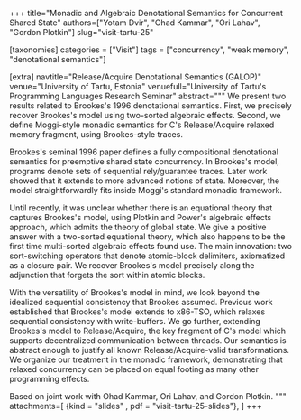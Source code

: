 +++
title="Monadic and Algebraic Denotational Semantics for Concurrent Shared State"
authors=["Yotam Dvir", "Ohad Kammar", "Ori Lahav", "Gordon Plotkin"]
slug="visit-tartu-25"

[taxonomies]
categories = ["Visit"]
tags = ["concurrency", "weak memory", "denotational semantics"]

[extra]
navtitle="Release/Acquire Denotational Semantics (GALOP)"
venue="University of Tartu, Estonia"
venuefull="University of Tartu's Programming Languages Research Seminar"
abstract="""
We present two results related to Brookes's 1996 denotational semantics. First, we precisely recover Brookes's model using two-sorted algebraic effects. Second, we define Moggi-style monadic semantics for C's Release/Acquire relaxed memory fragment, using Brookes-style traces.

Brookes's seminal 1996 paper defines a fully compositional denotational semantics for preemptive shared state concurrency. In Brookes's model, programs denote sets of sequential rely/guarantee traces. Later work showed that it extends to more advanced notions of state. Moreover, the model straightforwardly fits inside Moggi's standard monadic framework.

Until recently, it was unclear whether there is an equational theory that captures Brookes's model, using Plotkin and Power's algebraic effects approach, which admits the theory of global state. We give a positive answer with a two-sorted equational theory, which also happens to be the first time multi-sorted algebraic effects found use. The main innovation: two sort-switching operators that denote atomic-block delimiters, axiomatized as a closure pair. We recover Brookes's model precisely along the adjunction that forgets the sort within atomic blocks.

With the versatility of Brookes's model in mind, we look beyond the idealized sequential consistency that Brookes assumed. Previous work established that Brookes's model extends to x86-TSO, which relaxes sequential consistency with write-buffers. We go further, extending Brookes's model to Release/Acquire, the key fragment of C's model which supports decentralized communication between threads. Our semantics is abstract enough to justify all known Release/Acquire-valid transformations. We organize our treatment in the monadic framework, demonstrating that relaxed concurrency can be placed on equal footing as many other programming effects.

Based on joint work with Ohad Kammar, Ori Lahav, and Gordon Plotkin.
"""
attachments=[
  {kind = "slides"      , pdf = "visit-tartu-25-slides"},
]
+++
